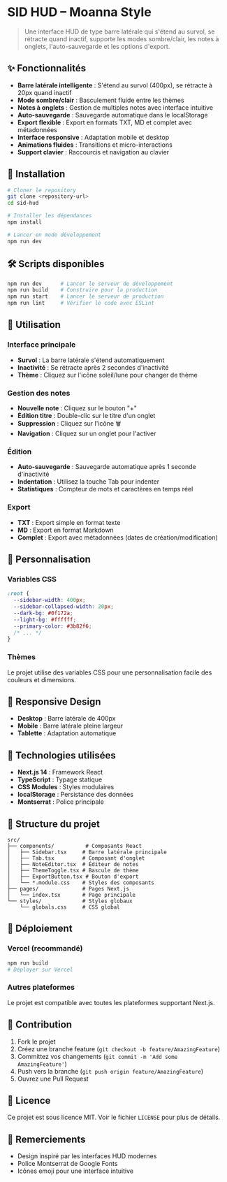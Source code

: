 # SID HUD – Moanna Style

> Une interface HUD de type barre latérale qui s'étend au survol, se rétracte quand inactif, supporte les modes sombre/clair, les notes à onglets, l'auto-sauvegarde et les options d'export.

## ✨ Fonctionnalités

- **Barre latérale intelligente** : S'étend au survol (400px), se rétracte à 20px quand inactif
- **Mode sombre/clair** : Basculement fluide entre les thèmes
- **Notes à onglets** : Gestion de multiples notes avec interface intuitive
- **Auto-sauvegarde** : Sauvegarde automatique dans le localStorage
- **Export flexible** : Export en formats TXT, MD et complet avec métadonnées
- **Interface responsive** : Adaptation mobile et desktop
- **Animations fluides** : Transitions et micro-interactions
- **Support clavier** : Raccourcis et navigation au clavier

## 🚀 Installation

```bash
# Cloner le repository
git clone <repository-url>
cd sid-hud

# Installer les dépendances
npm install

# Lancer en mode développement
npm run dev
```

## 🛠️ Scripts disponibles

```bash
npm run dev      # Lancer le serveur de développement
npm run build    # Construire pour la production
npm run start    # Lancer le serveur de production
npm run lint     # Vérifier le code avec ESLint
```

## 🎯 Utilisation

### Interface principale
- **Survol** : La barre latérale s'étend automatiquement
- **Inactivité** : Se rétracte après 2 secondes d'inactivité
- **Thème** : Cliquez sur l'icône soleil/lune pour changer de thème

### Gestion des notes
- **Nouvelle note** : Cliquez sur le bouton "+" 
- **Édition titre** : Double-clic sur le titre d'un onglet
- **Suppression** : Cliquez sur l'icône 🗑️
- **Navigation** : Cliquez sur un onglet pour l'activer

### Édition
- **Auto-sauvegarde** : Sauvegarde automatique après 1 seconde d'inactivité
- **Indentation** : Utilisez la touche Tab pour indenter
- **Statistiques** : Compteur de mots et caractères en temps réel

### Export
- **TXT** : Export simple en format texte
- **MD** : Export en format Markdown
- **Complet** : Export avec métadonnées (dates de création/modification)

## 🎨 Personnalisation

### Variables CSS
```css
:root {
  --sidebar-width: 400px;
  --sidebar-collapsed-width: 20px;
  --dark-bg: #0f172a;
  --light-bg: #ffffff;
  --primary-color: #3b82f6;
  /* ... */
}
```

### Thèmes
Le projet utilise des variables CSS pour une personnalisation facile des couleurs et dimensions.

## 📱 Responsive Design

- **Desktop** : Barre latérale de 400px
- **Mobile** : Barre latérale pleine largeur
- **Tablette** : Adaptation automatique

## 🔧 Technologies utilisées

- **Next.js 14** : Framework React
- **TypeScript** : Typage statique
- **CSS Modules** : Styles modulaires
- **localStorage** : Persistance des données
- **Montserrat** : Police principale

## 📁 Structure du projet

```
src/
├── components/          # Composants React
│   ├── Sidebar.tsx     # Barre latérale principale
│   ├── Tab.tsx         # Composant d'onglet
│   ├── NoteEditor.tsx  # Éditeur de notes
│   ├── ThemeToggle.tsx # Bascule de thème
│   ├── ExportButton.tsx # Bouton d'export
│   └── *.module.css    # Styles des composants
├── pages/              # Pages Next.js
│   └── index.tsx       # Page principale
└── styles/             # Styles globaux
    └── globals.css     # CSS global
```

## 🚀 Déploiement

### Vercel (recommandé)
```bash
npm run build
# Déployer sur Vercel
```

### Autres plateformes
Le projet est compatible avec toutes les plateformes supportant Next.js.

## 🤝 Contribution

1. Fork le projet
2. Créez une branche feature (`git checkout -b feature/AmazingFeature`)
3. Committez vos changements (`git commit -m 'Add some AmazingFeature'`)
4. Push vers la branche (`git push origin feature/AmazingFeature`)
5. Ouvrez une Pull Request

## 📄 Licence

Ce projet est sous licence MIT. Voir le fichier `LICENSE` pour plus de détails.

## 🙏 Remerciements

- Design inspiré par les interfaces HUD modernes
- Police Montserrat de Google Fonts
- Icônes emoji pour une interface intuitive

